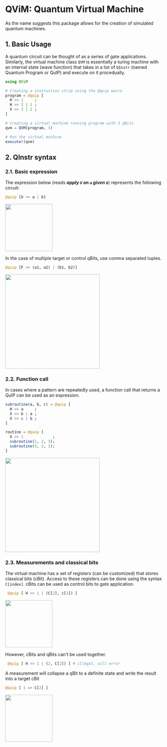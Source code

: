 # QViM: Quantum Virtual Machine
As the name suggests this package allows for the creation of simulated quantum machines.

## 1. Basic Usage

A quantum circuit can be thought of as a series of gate applications.
Similarly, the virtual machine class `QVM` is essentially a turing machine with an internal state (wave function) that takes in
a list of `QInstr` (named Quantum Program or QuIP) and execute on it procedually.

```julia
using QViM

# Creating a instruction strip using the @quip macro
program = @quip [
  H >> 1     ;
  H >> 2 | 1 ;
  X >> 3 | 2 ;
]

# Creating a virtual machine running program with 3 qBits
qvm = QVM(program, 3)

# Run the virtual machine
execute!(qvm)
```
## 2. QInstr syntax

### 2.1. Basic expression
The expression below (reads _**apply `U` on `a` given `b`**_) represents the following circuit:
```julia
@quip [U >> a | b]
```

<img src="https://github.com/npnguyen99/QViM/blob/main/assets/Basic_QInstr.png?raw=true" height=150>

In the case of multiple target or control qBits, use comma separated tuples.
```julia
@quip [F >> (a1, a2) | (b1, b2)]
```

<img src="https://github.com/npnguyen99/QViM/blob/main/assets/Multibit_QInstr.png?raw=true" height=300>

### 2.2. Function call
In cases where a pattern are repeatedly used, a function call that returns a QuIP can be used as an expression.
```Julia
subroutine(a, b, c) = @quip [
  H >> a     ;
  X >> b | a ;
  X >> c | b ;
]

routine = @quip [
  X >> 1             ;
  subroutine(1, 2, 3);
  subroutine(3, 2, 1);
]
```

<img src="https://github.com/npnguyen99/QViM/blob/main/assets/Subroutine.png?raw=true" height=300>

### 2.3. Measurements and classical bits
The virtual machine has a set of registers (can be customized) that stores classical bits (cBit). Access to these registers can be done using the syntax `C[index]`. cBits can be used as control bits to gate application. 
```julia
 @quip [ H >> 1 | (C[2], c[3]) ]
 ```

<img src="https://github.com/npnguyen99/QViM/blob/main/assets/cBit_Ctrl.png?raw=true" height=150>

 However, cBits and qBits can't be used together.
```julia
 @quip [ H >> 1 | (2, C[2]) ] # illegal, will error
```

A measurement will collapse a qBit to a definite state and write the result into a target cBit
```julia
@quip [ 1 => C[2] ]
```

<img src="https://github.com/npnguyen99/QViM/blob/main/assets/Measurement.png?raw=true" height=150>
